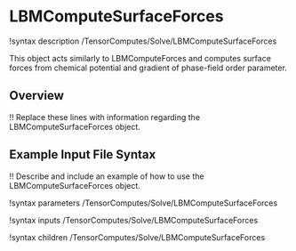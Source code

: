 # LBMComputeSurfaceForces

!syntax description /TensorComputes/Solve/LBMComputeSurfaceForces

This object acts similarly to LBMComputeForces and computes surface forces from chemical potential and gradient of phase-field order parameter.

## Overview

!! Replace these lines with information regarding the LBMComputeSurfaceForces object.

## Example Input File Syntax

!! Describe and include an example of how to use the LBMComputeSurfaceForces object.

!syntax parameters /TensorComputes/Solve/LBMComputeSurfaceForces

!syntax inputs /TensorComputes/Solve/LBMComputeSurfaceForces

!syntax children /TensorComputes/Solve/LBMComputeSurfaceForces
